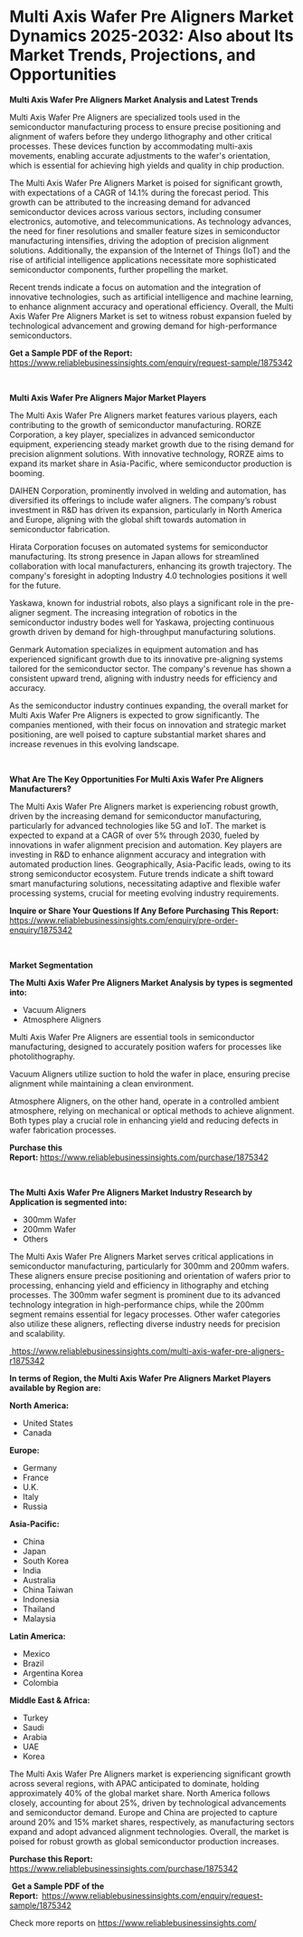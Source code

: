 <p><h1>Multi Axis Wafer Pre Aligners Market Dynamics 2025-2032: Also about Its Market Trends, Projections, and Opportunities</h1></p><p><strong>Multi Axis Wafer Pre Aligners Market Analysis and Latest Trends</strong></p>
<p><p>Multi Axis Wafer Pre Aligners are specialized tools used in the semiconductor manufacturing process to ensure precise positioning and alignment of wafers before they undergo lithography and other critical processes. These devices function by accommodating multi-axis movements, enabling accurate adjustments to the wafer's orientation, which is essential for achieving high yields and quality in chip production. </p><p>The Multi Axis Wafer Pre Aligners Market is poised for significant growth, with expectations of a CAGR of 14.1% during the forecast period. This growth can be attributed to the increasing demand for advanced semiconductor devices across various sectors, including consumer electronics, automotive, and telecommunications. As technology advances, the need for finer resolutions and smaller feature sizes in semiconductor manufacturing intensifies, driving the adoption of precision alignment solutions. Additionally, the expansion of the Internet of Things (IoT) and the rise of artificial intelligence applications necessitate more sophisticated semiconductor components, further propelling the market. </p><p>Recent trends indicate a focus on automation and the integration of innovative technologies, such as artificial intelligence and machine learning, to enhance alignment accuracy and operational efficiency. Overall, the Multi Axis Wafer Pre Aligners Market is set to witness robust expansion fueled by technological advancement and growing demand for high-performance semiconductors.</p></p>
<p><strong>Get a Sample PDF of the Report:&nbsp;</strong> <a href="https://www.reliablebusinessinsights.com/enquiry/request-sample/1875342?utm_campaign=2330&utm_medium=2&utm_source=Github&utm_content=ia&utm_term=13022025&utm_id=multi-axis-wafer-pre-aligners">https://www.reliablebusinessinsights.com/enquiry/request-sample/1875342</a></p>
<p>&nbsp;</p>
<p><strong>Multi Axis Wafer Pre Aligners Major Market Players</strong></p>
<p><p>The Multi Axis Wafer Pre Aligners market features various players, each contributing to the growth of semiconductor manufacturing. RORZE Corporation, a key player, specializes in advanced semiconductor equipment, experiencing steady market growth due to the rising demand for precision alignment solutions. With innovative technology, RORZE aims to expand its market share in Asia-Pacific, where semiconductor production is booming.</p><p>DAIHEN Corporation, prominently involved in welding and automation, has diversified its offerings to include wafer aligners. The company’s robust investment in R&D has driven its expansion, particularly in North America and Europe, aligning with the global shift towards automation in semiconductor fabrication.</p><p>Hirata Corporation focuses on automated systems for semiconductor manufacturing. Its strong presence in Japan allows for streamlined collaboration with local manufacturers, enhancing its growth trajectory. The company's foresight in adopting Industry 4.0 technologies positions it well for the future.</p><p>Yaskawa, known for industrial robots, also plays a significant role in the pre-aligner segment. The increasing integration of robotics in the semiconductor industry bodes well for Yaskawa, projecting continuous growth driven by demand for high-throughput manufacturing solutions.</p><p>Genmark Automation specializes in equipment automation and has experienced significant growth due to its innovative pre-aligning systems tailored for the semiconductor sector. The company's revenue has shown a consistent upward trend, aligning with industry needs for efficiency and accuracy.</p><p>As the semiconductor industry continues expanding, the overall market for Multi Axis Wafer Pre Aligners is expected to grow significantly. The companies mentioned, with their focus on innovation and strategic market positioning, are well poised to capture substantial market shares and increase revenues in this evolving landscape.</p></p>
<p>&nbsp;</p>
<p><strong>What Are The Key Opportunities For Multi Axis Wafer Pre Aligners Manufacturers?</strong></p>
<p><p>The Multi Axis Wafer Pre Aligners market is experiencing robust growth, driven by the increasing demand for semiconductor manufacturing, particularly for advanced technologies like 5G and IoT. The market is expected to expand at a CAGR of over 5% through 2030, fueled by innovations in wafer alignment precision and automation. Key players are investing in R&D to enhance alignment accuracy and integration with automated production lines. Geographically, Asia-Pacific leads, owing to its strong semiconductor ecosystem. Future trends indicate a shift toward smart manufacturing solutions, necessitating adaptive and flexible wafer processing systems, crucial for meeting evolving industry requirements.</p></p>
<p><strong>Inquire or Share Your Questions If Any Before Purchasing This Report:</strong> <a href="https://www.reliablebusinessinsights.com/enquiry/pre-order-enquiry/1875342?utm_campaign=2330&utm_medium=2&utm_source=Github&utm_content=ia&utm_term=13022025&utm_id=multi-axis-wafer-pre-aligners">https://www.reliablebusinessinsights.com/enquiry/pre-order-enquiry/1875342</a></p>
<p>&nbsp;</p>
<p><strong>Market Segmentation</strong></p>
<p><strong>The Multi Axis Wafer Pre Aligners Market Analysis by types is segmented into:</strong></p>
<p><ul><li>Vacuum Aligners</li><li>Atmosphere Aligners</li></ul></p>
<p><p>Multi Axis Wafer Pre Aligners are essential tools in semiconductor manufacturing, designed to accurately position wafers for processes like photolithography. </p><p>Vacuum Aligners utilize suction to hold the wafer in place, ensuring precise alignment while maintaining a clean environment. </p><p>Atmosphere Aligners, on the other hand, operate in a controlled ambient atmosphere, relying on mechanical or optical methods to achieve alignment. Both types play a crucial role in enhancing yield and reducing defects in wafer fabrication processes.</p></p>
<p><strong>Purchase this Report:&nbsp;</strong><a href="https://www.reliablebusinessinsights.com/purchase/1875342?utm_campaign=2330&utm_medium=2&utm_source=Github&utm_content=ia&utm_term=13022025&utm_id=multi-axis-wafer-pre-aligners">https://www.reliablebusinessinsights.com/purchase/1875342</a></p>
<p>&nbsp;</p>
<p><strong>The Multi Axis Wafer Pre Aligners Market Industry Research by Application is segmented into:</strong></p>
<p><ul><li>300mm Wafer</li><li>200mm Wafer</li><li>Others</li></ul></p>
<p><p>The Multi Axis Wafer Pre Aligners Market serves critical applications in semiconductor manufacturing, particularly for 300mm and 200mm wafers. These aligners ensure precise positioning and orientation of wafers prior to processing, enhancing yield and efficiency in lithography and etching processes. The 300mm wafer segment is prominent due to its advanced technology integration in high-performance chips, while the 200mm segment remains essential for legacy processes. Other wafer categories also utilize these aligners, reflecting diverse industry needs for precision and scalability.</p></p>
<p><a href="https://www.reliablebusinessinsights.com/multi-axis-wafer-pre-aligners-r1875342?utm_campaign=2330&utm_medium=2&utm_source=Github&utm_content=ia&utm_term=13022025&utm_id=multi-axis-wafer-pre-aligners">&nbsp;https://www.reliablebusinessinsights.com/multi-axis-wafer-pre-aligners-r1875342</a></p>
<p><strong>In terms of Region, the Multi Axis Wafer Pre Aligners Market Players available by Region are:</strong></p>
<p>
    <p> <strong> North America: </strong>
        <ul>
            <li>United States</li>
            <li>Canada</li>
        </ul>
        </p> 
    <p> <strong> Europe: </strong>
        <ul>
            <li>Germany</li>
            <li>France</li>
            <li>U.K.</li>
            <li>Italy</li>
            <li>Russia</li>
        </ul>
        </p> 
    <p> <strong> Asia-Pacific: </strong>
        <ul>
            <li>China</li>
            <li>Japan</li>
            <li>South Korea</li>
            <li>India</li>
            <li>Australia</li>
            <li>China Taiwan</li>
            <li>Indonesia</li>
            <li>Thailand</li>
            <li>Malaysia</li>
        </ul>
        </p> 
    <p> <strong> Latin America: </strong>
        <ul>
            <li>Mexico</li>
            <li>Brazil</li>
            <li>Argentina Korea</li>
            <li>Colombia</li>
        </ul>
        </p> 
    <p> <strong> Middle East & Africa: </strong>
        <ul>
            <li>Turkey</li>
            <li>Saudi</li>
            <li>Arabia</li>
            <li>UAE</li>
            <li>Korea</li>
        </ul>
    </p>
    </p>
<p><p>The Multi Axis Wafer Pre Aligners market is experiencing significant growth across several regions, with APAC anticipated to dominate, holding approximately 40% of the global market share. North America follows closely, accounting for about 25%, driven by technological advancements and semiconductor demand. Europe and China are projected to capture around 20% and 15% market shares, respectively, as manufacturing sectors expand and adopt advanced alignment technologies. Overall, the market is poised for robust growth as global semiconductor production increases.</p></p>
<p><strong>Purchase this Report: </strong><a href="https://www.reliablebusinessinsights.com/purchase/1875342?utm_campaign=2330&utm_medium=2&utm_source=Github&utm_content=ia&utm_term=13022025&utm_id=multi-axis-wafer-pre-aligners">https://www.reliablebusinessinsights.com/purchase/1875342</a></p>
<p>&nbsp;<strong>Get a Sample PDF of the Report:&nbsp;&nbsp;</strong><a href="https://www.reliablebusinessinsights.com/enquiry/request-sample/1875342?utm_campaign=2330&utm_medium=2&utm_source=Github&utm_content=ia&utm_term=13022025&utm_id=multi-axis-wafer-pre-aligners">https://www.reliablebusinessinsights.com/enquiry/request-sample/1875342</a></p>
<p><strong></strong></p>
<p>Check more reports on <a href="https://www.reliablebusinessinsights.com/?utm_campaign=2330&utm_medium=2&utm_source=Github&utm_content=ia&utm_term=13022025&utm_id=multi-axis-wafer-pre-aligners">https://www.reliablebusinessinsights.com/</a></p>